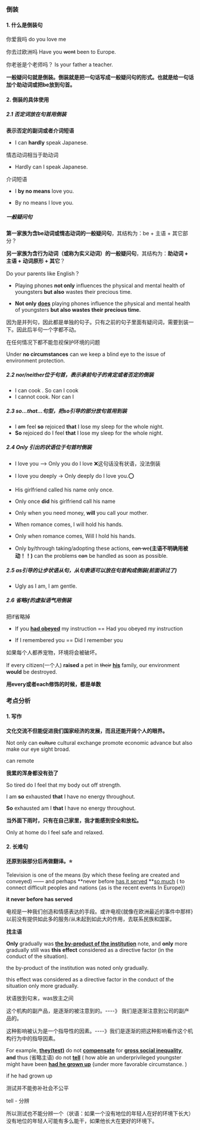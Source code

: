 ### 倒装

#### 1. 什么是倒装句

你爱我吗 do you love me

你去过欧洲吗 Have you ~~went~~ been to Europe.

你老爸是个老师吗？ Is your father a teacher.

**一般疑问句就是倒装。倒装就是把一句话写成一般疑问句的形式。也就是给一句话加个助动词或把be放到句首。**



#### 2. 倒装的具体使用

##### 2.1 否定词放在句首用倒装

**表示否定的副词或者介词短语**

- I can **hardly** speak Japanese.  

情态动词相当于助动词

- Hardly can I speak Japanese.

介词短语

- I **by no means** love you.

- By no means I love you.



##### 一般疑问句

**第一家族为含be动词或情态动词的一般疑问句**，其结构为：be + 主语 + 其它部分？

**另一家族为含行为动词（或称为实义动词）的一般疑问句**，其结构为：**助动词 + 主语 + 动词原形 + 其它**？

Do your parents like English？

- Playing phones **not only** influences the physical and mental health of youngsters **but also** wastes their precious time.

- **Not only** **<u>does</u>** playing phones influence the physical and mental health of youngsters **but also wastes their precious time.**

因为是并列句，因此都是单独的句子。只有之前的句子里面有疑问词，需要到装一下。因此后半句一个字都不动。



在任何情况下都不能忽视保护环境的问题

Under **no circumstances** can we keep a blind eye to the issue of environment protection.

##### 2.2 nor/neither位于句首，表示承前句子的肯定或者否定的倒装

- I can cook .   So can I cook
- I cannot cook. Nor can I 

##### 2.3 so...that...句型，把so引导的部分放句首用到装

- I ~~am~~ feel **so** rejoiced **that** I lose my sleep for the whole night.
- **So** rejoiced do I feel **that** I lose my sleep for the whole night.

##### 2.4 Only 引出的状语位于句首时倒装

- I love you --> Only you do I love :x:这句话没有状语，没法倒装
- I love you deeply   -> Only deeply do I  love you.:o:

- His girlfriend called his name only once.
- Only once **did** his girlfriend call his name
- Only when you need money, **will** you call your mother.
- When romance comes, I will hold his hands.
- Only when romance comes, Will I hold his hands.
- Only by/through taking/adopting these actions, ~~can we~~**(主语不明确用被动！！)** can the problems ~~can~~ be handled as soon as possible.

##### 2.5 as引导的让步状语从句，从句表语可以放在句首构成倒装(前面讲过了)

- Ugly as I am, I am gentle.

##### 2.6 省略if的虚拟语气用倒装

把if省略掉 

- If you **<u>had obeyed</u>** my instruction  ==  Had you obeyed my instruction

- If I remembered you  == Did I remember you

如果每个人都养宠物，环境将会被破坏。

If every citizen(一个人) **raised** a pet in ~~their~~ **<u>his</u>** family, our environment **would** be destroyed.

**用every或者each修饰的时候，都是单数**

### 考点分析

#### 1. 写作

**文化交流不但能促进我们国家经济的发展，而且还能开阔个人的眼界。**

Not only can ~~culture~~ cultural exchange promote economic advance but also make our eye sight broad. 

can remote

**我累的浑身都没有劲了**

So tired do I feel that my body out off strength.

I am **so** exhausted **that** I have no energy throughout.

**So** exhausted am I **that** I have no energy throughout.

**当外面下雨时，只有在自己家里，我才能感到安全和放松。**

Only at home do I feel safe and relaxed.

#### 2. 长难句

**还原到装部分后再做翻译。:star:**

Television is one of the means (by which these feeling are created and conveyed) —— and perhaps **never before <u>has it served</u> **<u>so much</u>  ( to connect difficult peoples and nations {as is the recent events In Europe})

**it never before has served**

电视是一种我们创造和情感表达的手段。或许电视{就像在欧洲最近的事件中那样}以前没有提供如此多的服务/从未起到如此大的作用，去联系民族和国家。

**找主语**

**Only** gradually was **<u>the by-product of the institution</u>** note,  and **only** more gradually still was **this effect** considered as a directive factor (in the conduct of the situation).

the by-product of the institution was noted  only gradually.

this effect was considered as  a directive factor in the conduct of the situation only more gradually.

状语放到句末，was放主之间

这个机构的副产品，是逐渐的被注意到的。----》 我们是逐渐注意到公司的副产品的。

 这种影响被认为是一个指导性的因素。----》我们是逐渐的把这种影响看作这个机构行为中的指导因素。



For example, **<u>they(test)</u>** do not **<u>compensate</u>** for **<u>gross social inequality</u>**,  **and** thus (省略主语) do not **<u>tell</u>**   ( how able an underprivileged youngster might have been **<u>had he grown up</u>** {under more favorable circumstance. ) 

if he had grown up 

测试并不能弥补社会不公平

tell - 分辨

所以测试也不能分辨一个（状语：如果一个没有地位的年轻人在好的环境下长大）没有地位的年轻人可能有多么能干，如果他长大在更好的环境下。